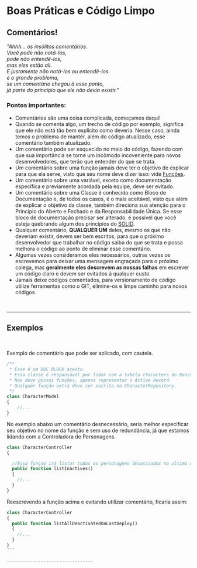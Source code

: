 # Boas Práticas e Código Limpo

## Comentários!
*"Ahhh... os insólitos comentários.  
Você pode não notá-los,  
pode não entendê-los,  
mas eles estão ali.  
E justamente não notá-los ou entendê-los  
é o grande problema,  
se um comentário chegou à esse ponto,  
já parte do príncipio que ele não devia existir."*  

### Pontos importantes:
- Comentários são uma coisa complicada, começamos daqui!
- Quando se comenta algo, um trecho de código por exemplo, significa que ele não está tão bem explícito como deveria. Nesse caso, ainda temos o problema de mantér, além do código atualizado, esse comentário também atualizado.
- Um comentário pode ser esquecido no meio do código, fazendo com que sua importância se torne um incômodo incoveniente para novos desenvolvedores, que terão que entender do que se trata.
- Um comentário sobre uma função jamais deve ter o objetivo de explicar para que ela serve, visto que seu nome deve dizer isso: vide [Funções](Funcoes.md).
- Um comentário sobre uma variável, exceto como documentação específica e previamente acordada pela equipe, deve ser evitado.
- Um comentário sobre uma Classe é conhecido como Bloco de Documentação e, de todos os casos, é o mais aceitável, visto que além de explicar o objetivo da classe, também direciona sua atenção para o Principio do Aberto e Fechado e da Responsabilidade Única. Se esse bloco de documentação precisar ser alterado, é possível que você esteja quebrando algum dos princípios do [SOLID](SOLID.md).
- Qualquer comentário, **QUALQUER UM** deles, mesmo os que não deveriam existir, devem ser bem escritos, para que o próximo desenvolvedor que trabalhar no código saiba do que se trata e possa melhora o código ao ponto de eliminar esse comentário.
- Algumas vezes consideramos eles necessários, outras vezes os escrevemos para deixar uma mensagem engraçada para o próximo colega, mas **geralmente eles descrevem as nossas falhas** em escrever um código claro e devem ser evitados à qualquer custo.
- Jamais deixe códigos comentados, para versionamento de código utilize ferramentas como o GIT, elimine-os e limpe caminho para novos códigos.  
</br>

-------------------------
## Exemplos  
</br>

Exemplo de comentário que pode ser aplicado, com cautela.
```PHP
/**
 * Esse é um DOC BLOCK aceito.
 * Essa classe é responsável por lidar com a tabela characters do Banco de Dados
 * Nao deve possui funções, apenas representar o Active Record.
 * Qualquer função extra deve ser escrita na CharacterRepository.
 */
class CharacterModel
{
    //...
}
```

No exemplo abaixo um comentário desnecessário, seria melhor especificar seu objetivo no nome da função e sem uso de redundância, já que estamos lidando com a Controladora de Personagens.

```PHP
class CharacterController
{

  //Essa funçao irá listar todos os personagens desativados no ultimo deploy.
  public function listInactives()
  {
    //...
  }
}
```

Reescrevendo a função acima e evitando utilizar comentário, ficaria assim:

```PHP
class CharacterController
{
  public function listAllDeactivatedOnLastDeploy()
  {
    //...
  }
}
´´´

---------------------------------
